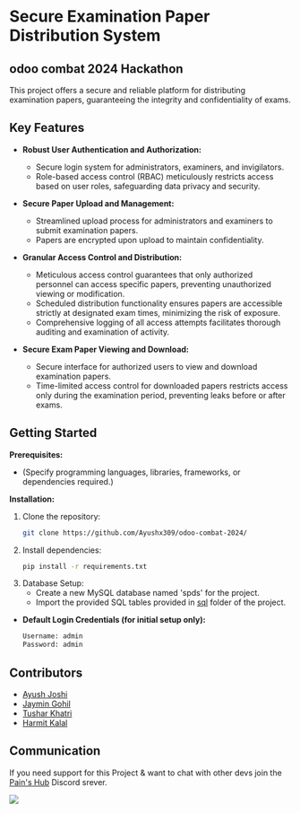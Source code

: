 # Secure Examination Paper Distribution System

## odoo combat 2024 Hackathon

This project offers a secure and reliable platform for distributing examination papers, guaranteeing the integrity and confidentiality of exams.

## Key Features

- **Robust User Authentication and Authorization:**
    - Secure login system for administrators, examiners, and invigilators.
    - Role-based access control (RBAC) meticulously restricts access based on user roles, safeguarding data privacy and security.
- **Secure Paper Upload and Management:**
    - Streamlined upload process for administrators and examiners to submit examination papers.
    - Papers are encrypted upon upload to maintain confidentiality.

- **Granular Access Control and Distribution:**
    - Meticulous access control guarantees that only authorized personnel can access specific papers, preventing unauthorized viewing or modification.
    - Scheduled distribution functionality ensures papers are accessible strictly at designated exam times, minimizing the risk of exposure.
    - Comprehensive logging of all access attempts facilitates thorough auditing and examination of activity.
- **Secure Exam Paper Viewing and Download:**
    - Secure interface for authorized users to view and download examination papers.
    - Time-limited access control for downloaded papers restricts access only during the examination period, preventing leaks before or after exams.

## Getting Started

**Prerequisites:**

- (Specify programming languages, libraries, frameworks, or dependencies required.)

**Installation:**

1. Clone the repository:
   ```bash
   git clone https://github.com/Ayushx309/odoo-combat-2024/

2. Install dependencies:
   ```bash
   pip install -r requirements.txt
3. Database Setup:
    - Create a new MySQL database named 'spds' for the project.
    - Import the provided SQL tables provided in [sql](src/sql/) folder of the project.

- **Default Login Credentials (for initial setup only):**

    ```bash
    Username: admin
    Password: admin

## Contributors
- [Ayush Joshi](https://github.com/Ayushx309)
- [Jaymin Gohil](https://github.com/x0tic0p)
- [Tushar Khatri](https://github.com/Simplifier9)
- [Harmit Kalal ](https://github.com/Harmitx7)

## Communication

If you need support for this Project &  want to chat with other devs join the [Pain's Hub](https://discord.gg/QFgahb9Ges) Discord srever.

[![](https://discord.com/api/guilds/519527459620651011/embed.png)](https://discord.gg/VfWQ7YcD6Q) 
